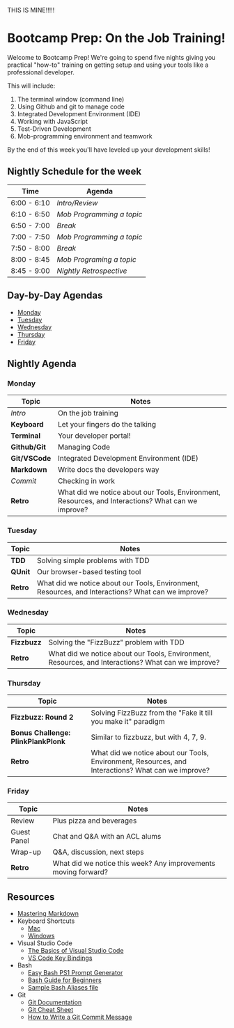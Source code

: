 THIS IS MINE!!!!!
# Bootcamp Prep: On the Job Training!

Welcome to Bootcamp Prep! We're going to spend five nights giving you
practical "how-to" training on getting setup and using your tools like a
professional developer. 

This will include:
1. The terminal window (command line) 
1. Using Github and git to manage code
1. Integrated Development Environment (IDE)
1. Working with JavaScript
1. Test-Driven Development
1. Mob-programming environment and teamwork

By the end of this week you'll have leveled up your development skills!

## Nightly Schedule for the week

Time           | Agenda       
---            |---           
6:00 - 6:10    | _Intro/Review_ 
6:10 - 6:50    | _Mob Programming a topic_
6:50 - 7:00    | _Break_  
7:00 - 7:50    | _Mob Programming a topic_
7:50 - 8:00    | _Break_
8:00 - 8:45    | _Mob Programing a topic_     
8:45 - 9:00    | _Nightly Retrospective_ 

## Day-by-Day Agendas

* [Monday](1-monday/README.md)
* [Tuesday](2-tuesday/README.md)
* [Wednesday](3-wednesday/README.md)
* [Thursday](4-thursday/README.md)
* [Friday](5-friday/README.md)

## Nightly Agenda

### Monday

Topic | Notes
---|---
_Intro_         | On the job training
**Keyboard**    | Let your fingers do the talking
**Terminal**    | Your developer portal!
**Github/Git**  | Managing Code
**Git/VSCode**  | Integrated Development Environment (IDE)
**Markdown**    | Write docs the developers way
_Commit_        | Checking in work
**Retro**       | What did we notice about our Tools, Environment, Resources, and Interactions? What can we improve? 

### Tuesday

Topic | Notes
---|---
**TDD** | Solving simple problems with TDD
**QUnit** | Our browser-based testing tool
**Retro** | What did we notice about our Tools, Environment, Resources, and Interactions? What can we improve? 

### Wednesday
Topic | Notes
---|---
**Fizzbuzz** | Solving the "FizzBuzz" problem with TDD
**Retro** | What did we notice about our Tools, Environment, Resources, and Interactions? What can we improve? 

### Thursday  
Topic | Notes
---|---
**Fizzbuzz: Round 2** | Solving FizzBuzz from the "Fake it till you make it" paradigm
**Bonus Challenge: PlinkPlankPlonk** | Similar to fizzbuzz, but with 4, 7, 9.
**Retro**       | What did we notice about our Tools, Environment, Resources, and Interactions? What can we improve? 

### Friday

Topic | Notes
---|---
Review         | Plus pizza and beverages
Guest Panel    | Chat and Q&A with an ACL alums
Wrap-up        | Q&A, discussion, next steps
**Retro**       | What did we notice this week? Any improvements moving forward? 


## Resources
* [Mastering Markdown](https://guides.github.com/features/mastering-markdown/)
* Keyboard Shortcuts
  * [Mac](http://www.danrodney.com/mac/)
  * [Windows](http://www.hongkiat.com/blog/100-keyboard-shortcuts-windows/)
* Visual Studio Code
  * [The Basics of Visual Studio Code](https://code.visualstudio.com/Docs/editor/codebasics)
  * [VS Code Key Bindings](http://www.hongkiat.com/blog/key-binding-management-visual-studio-code/)
* Bash
  * [Easy Bash PS1 Prompt Generator](https://ezprompt.net)
  * [Bash Guide for Beginners](http://tille.garrels.be/training/bash/)
  * [Sample Bash Aliases file](code/bash_aliases.md)
* Git
  * [Git Documentation](https://git-scm.com/docs)
  * [Git Cheat Sheet](https://www.git-tower.com/blog/git-cheat-sheet/)
  * [How to Write a Git Commit Message](http://chris.beams.io/posts/git-commit/)
